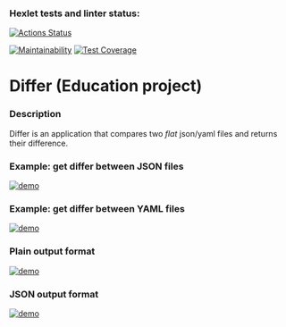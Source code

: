 ### Hexlet tests and linter status:
[![Actions Status](https://github.com/RedGradient/java-project-71/workflows/hexlet-check/badge.svg)](https://github.com/RedGradient/java-project-71/actions)  

[![Maintainability](https://api.codeclimate.com/v1/badges/e581639bb4d1ad189640/maintainability)](https://codeclimate.com/github/RedGradient/java-project-71/maintainability)
[![Test Coverage](https://api.codeclimate.com/v1/badges/e581639bb4d1ad189640/test_coverage)](https://codeclimate.com/github/RedGradient/java-project-71/test_coverage)

# Differ (Education project)

### Description
Differ is an application that compares two *flat* json/yaml files and returns their difference.

### Example: get differ between JSON files
[![demo](https://asciinema.org/a/PCJyADVCdkDp7hemmVtn3eNLJ.svg)](https://asciinema.org/a/PCJyADVCdkDp7hemmVtn3eNLJ)

### Example: get differ between YAML files
[![demo](https://asciinema.org/a/IwgjmKKhVmBpUTRwLng4WZRs2.svg)](https://asciinema.org/a/IwgjmKKhVmBpUTRwLng4WZRs2)

### Plain output format
[![demo](https://asciinema.org/a/W068sGCYaG4c0ZqzNEm7njA6j.svg)](https://asciinema.org/a/W068sGCYaG4c0ZqzNEm7njA6j)

### JSON output format
[![demo](https://asciinema.org/a/EMYUVkQ48EBR7ZD8KqgkgJ15L.svg)](https://asciinema.org/a/EMYUVkQ48EBR7ZD8KqgkgJ15L)
